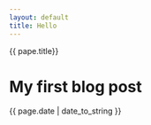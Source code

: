 ```yaml
---
layout: default
title: Hello
---
```

{{ pape.title}}
# My first blog post
{{ page.date | date_to_string }}
